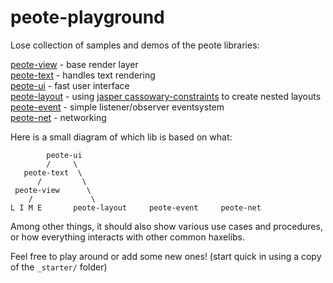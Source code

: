 # peote-playground

Lose collection of samples and demos of the peote libraries:

[peote-view](https://github.com/maitag/peote-view) - base render layer  
[peote-text](https://github.com/maitag/peote-text) - handles text rendering  
[peote-ui](https://github.com/maitag/peote-ui) - fast user interface  
[peote-layout](https://github.com/maitag/peote-layout) - using [jasper cassowary-constraints](https://lib.haxe.org/p/jasper) to create nested layouts  
[peote-event](https://github.com/maitag/peote-event) - simple listener/observer eventsystem  
[peote-net](https://github.com/maitag/peote-net) - networking  

Here is a small diagram of which lib is based on what:  
```
        peote-ui
        /     \
   peote-text  \
      /         \
 peote-view      \
    /             \
L I M E       peote-layout     peote-event     peote-net   
```


Among other things, it should also show various use cases and procedures, or how everything interacts with other common haxelibs. 

Feel free to play around or add some new ones!
(start quick in using a copy of the `_starter/` folder)

